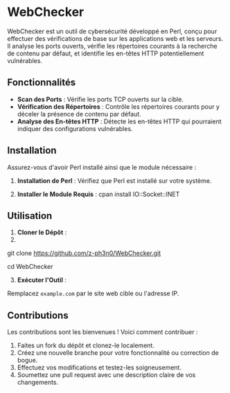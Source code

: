 # WebChecker

WebChecker est un outil de cybersécurité développé en Perl, conçu pour effectuer des vérifications de base sur les applications web et les serveurs. Il analyse les ports ouverts, vérifie les répertoires courants à la recherche de contenu par défaut, et identifie les en-têtes HTTP potentiellement vulnérables.

## Fonctionnalités

- **Scan des Ports** : Vérifie les ports TCP ouverts sur la cible.
- **Vérification des Répertoires** : Contrôle les répertoires courants pour y déceler la présence de contenu par défaut.
- **Analyse des En-têtes HTTP** : Détecte les en-têtes HTTP qui pourraient indiquer des configurations vulnérables.

## Installation

Assurez-vous d'avoir Perl installé ainsi que le module nécessaire :

1. **Installation de Perl** : Vérifiez que Perl est installé sur votre système.
   
2. **Installer le Module Requis** :
cpan install IO::Socket::INET


## Utilisation

1. **Cloner le Dépôt** :
2. 
git clone https://github.com/z-ph3n0/WebChecker.git

cd WebChecker


3. **Exécuter l'Outil** :

Remplacez `example.com` par le site web cible ou l'adresse IP.

## Contributions

Les contributions sont les bienvenues ! Voici comment contribuer :

1. Faites un fork du dépôt et clonez-le localement.
2. Créez une nouvelle branche pour votre fonctionnalité ou correction de bogue.
3. Effectuez vos modifications et testez-les soigneusement.
4. Soumettez une pull request avec une description claire de vos changements.
